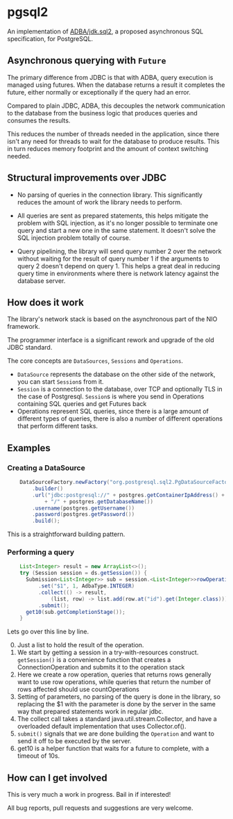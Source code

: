 # pgsql2

An implementation of [ADBA/jdk.sql2](http://cr.openjdk.java.net/%7Elancea/8188051/apidoc/jdk/incubator/sql2/package-summary.html), a proposed asynchronous SQL specification, for PostgreSQL.

## Asynchronous querying with `Future`

The primary difference from JDBC is that with ADBA, query execution is managed using futures. 
When the database returns a result it completes the future, either normally or exceptionally 
if the query had an error.

Compared to plain JDBC, ADBA, this decouples the network communication to the database 
from the business logic that produces queries and consumes the results.

This reduces the number of threads needed in the application, since there isn't any need
for threads to wait for the database to produce results. This in turn reduces memory 
footprint and the amount of context switching needed.

## Structural improvements over JDBC

* No parsing of queries in the connection library. This significantly reduces the amount of
work the library needs to perform.

* All queries are sent as prepared statements, this helps mitigate the problem with SQL 
injection, as it's no longer possible to terminate one query and start a new one in the same
statement. It doesn't solve the SQL injection problem totally of course.

* Query pipelining, the library will send query number 2 over the network without 
waiting for the result of query number 1 if the arguments to query 2 doesn't depend on 
query 1. This helps a great deal in reducing query time in environments where there is 
network latency against the database server.
 

## How does it work

The library's network stack is based on the asynchronous part of the NIO framework.

The programmer interface is a significant rework and upgrade of the old JDBC standard.

The core concepts are `DataSources`, `Sessions` and `Operations`.

* `DataSource` represents the database on the other side of the network, you can start 
`Session`s from it.
* `Session` is a connection to the database, over TCP and optionally TLS in the case of 
Postgresql. `Session`s is where you send in Operations containing SQL queries and get Futures 
back
* Operations represent SQL queries, since there is a large amount of different types of queries,
there is also a number of different operations that perform different tasks.

## Examples

### Creating a DataSource

```java
    DataSourceFactory.newFactory("org.postgresql.sql2.PgDataSourceFactory")
        .builder()
        .url("jdbc:postgresql://" + postgres.getContainerIpAddress() + ":" + postgres.getMappedPort(5432)
            + "/" + postgres.getDatabaseName())
        .username(postgres.getUsername())
        .password(postgres.getPassword())
        .build();
```

This is a straightforward building pattern.

### Performing a query

```java
    List<Integer> result = new ArrayList<>();
    try (Session session = ds.getSession()) {
      Submission<List<Integer>> sub = session.<List<Integer>>rowOperation("select $1 as id")
          .set("$1", 1, AdbaType.INTEGER)
          .collect(() -> result,
              (list, row) -> list.add(row.at("id").get(Integer.class)))
          .submit();
      get10(sub.getCompletionStage());
    }
```

Lets go over this line by line.

0. Just a list to hold the result of the operation.
1. We start by getting a session in a try-with-resources construct. `getSession()` is a 
convenience function that creates a ConnectionOperation and submits it to the operation 
stack
2. Here we create a row operation, queries that returns rows generally want to use row
operations, while queries that return the number of rows affected should use countOperations
3. Setting of parameters, no parsing of the query is done in the library, so replacing
the $1 with the parameter is done by the server in the same way that prepared statements
work in regular jdbc.
4. The collect call takes a standard java.util.stream.Collector, and have a overloaded 
default implementation that uses Collector.of().
5. `submit()` signals that we are done building the `Operation` and want to send it off
to be executed by the server.
6. get10 is a helper function that waits for a future to complete, with a timeout of 10s.

## How can I get involved

This is very much a work in progress. Bail in if interested!

All bug reports, pull requests and suggestions are very welcome.
